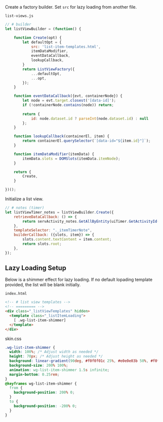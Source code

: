 Create a factory builder. Set `src` for lazy loading from another file.

`list-views.js`
```js
// # builder
let listViewBuilder = (function() {

	function Create(opt) {
		let defaultOpt = {
			src: 'list-item-templates.html',
			itemDataModifier,
			eventDataCallback,
			lookupCallback,
		}
		return ListViewFactory({
			...defaultOpt,
			...opt,
		});
	}

	function eventDataCallback({evt, containerNode}) {
		let node = evt.target.closest('[data-id]');
		if (!containerNode.contains(node)) return;
		
		return {
			id: node.dataset.id ? parseInt(node.dataset.id) : null
		};
	}

	function lookupCallback(containerEl, item) {
		return containerEl.querySelector(`[data-id="${item.id}"]`);
	}

	function itemDataModifier(itemData) {
		itemData.slots = DOMSlots(itemData.itemNode);
	}

	return {
		Create,
	}

})();
```

Initialize a list view.
```js
// # notes (timer)
let listViewTimer_notes = listViewBuilder.Create({
	retrieveDataCallback: () => {
		return servActivity_notes.GetAllByEntity(uiTimer.GetActivityId()).sort((a,b) => b.createdDate - a.createdDate).slice(0, 3);
	},
	templateSelector: "._itemTimerNote",
	builderCallback: ({slots, item}) => {
		slots.content.textContent = item.content;
		return slots.root;
	},
});
```

## Lazy Loading Setup
Below is a shimmer effect for lazy loading. If no default lopading template provided, the list will be blank initially.

`index.html`
```html
<!-- # list view templates -->
<!-- ========= -->
<div class="_listViewTemplates" hidden>
  <template class="_listItemLoading">
    [ .wg-list-item-shimmer]
  </template>
</div>
```

skin.css
```css
.wg-list-item-shimmer {
  width: 100%; /* Adjust width as needed */
  height: 70px; /* Adjust height as needed */
  background: linear-gradient(90deg, #f0f0f01c 25%, #e0e0e03b 50%, #f0f0f045 75%);
  background-size: 200% 100%;
  animation: wg-list-item-shimmer 1.5s infinite;
  margin-bottom: 0.25rem;
}
@keyframes wg-list-item-shimmer {
  from {
    background-position: 200% 0;
  }
  to {
    background-position: -200% 0;
  }
}
```
